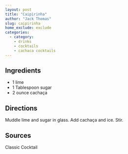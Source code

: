 ```yaml
---
layout: post
title: "Caipirinha"
author: "Jack Thomas"
slug: caipirinha
home_exclude: exclude
categories:
  - category:
    - drinks
    - cocktails
    - cachaca cocktails
---
```


## Ingredients

- 1 lime
- 1 Tablespoon sugar
- 2 ounce cachaça

## Directions

Muddle lime and sugar in glass. Add cachaça and ice. Stir.

## Sources

Classic Cocktail
